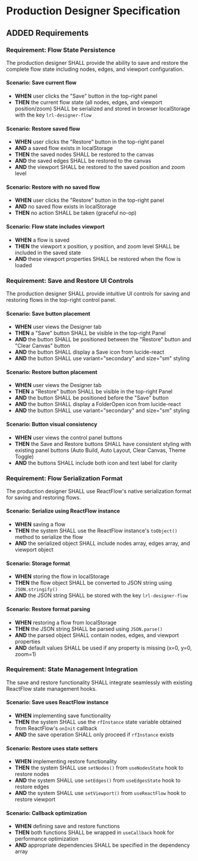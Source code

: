 # Production Designer Specification

## ADDED Requirements

### Requirement: Flow State Persistence

The production designer SHALL provide the ability to save and restore the complete flow state including nodes, edges, and viewport configuration.

#### Scenario: Save current flow

- **WHEN** user clicks the "Save" button in the top-right panel
- **THEN** the current flow state (all nodes, edges, and viewport position/zoom) SHALL be serialized and stored in browser localStorage with the key `lrl-designer-flow`

#### Scenario: Restore saved flow

- **WHEN** user clicks the "Restore" button in the top-right panel
- **AND** a saved flow exists in localStorage
- **THEN** the saved nodes SHALL be restored to the canvas
- **AND** the saved edges SHALL be restored to the canvas
- **AND** the viewport SHALL be restored to the saved position and zoom level

#### Scenario: Restore with no saved flow

- **WHEN** user clicks the "Restore" button in the top-right panel
- **AND** no saved flow exists in localStorage
- **THEN** no action SHALL be taken (graceful no-op)

#### Scenario: Flow state includes viewport

- **WHEN** a flow is saved
- **THEN** the viewport x position, y position, and zoom level SHALL be included in the saved state
- **AND** these viewport properties SHALL be restored when the flow is loaded

### Requirement: Save and Restore UI Controls

The production designer SHALL provide intuitive UI controls for saving and restoring flows in the top-right control panel.

#### Scenario: Save button placement

- **WHEN** user views the Designer tab
- **THEN** a "Save" button SHALL be visible in the top-right Panel
- **AND** the button SHALL be positioned between the "Restore" button and "Clear Canvas" button
- **AND** the button SHALL display a Save icon from lucide-react
- **AND** the button SHALL use variant="secondary" and size="sm" styling

#### Scenario: Restore button placement

- **WHEN** user views the Designer tab
- **THEN** a "Restore" button SHALL be visible in the top-right Panel
- **AND** the button SHALL be positioned before the "Save" button
- **AND** the button SHALL display a FolderOpen icon from lucide-react
- **AND** the button SHALL use variant="secondary" and size="sm" styling

#### Scenario: Button visual consistency

- **WHEN** user views the control panel buttons
- **THEN** the Save and Restore buttons SHALL have consistent styling with existing panel buttons (Auto Build, Auto Layout, Clear Canvas, Theme Toggle)
- **AND** the buttons SHALL include both icon and text label for clarity

### Requirement: Flow Serialization Format

The production designer SHALL use ReactFlow's native serialization format for saving and restoring flows.

#### Scenario: Serialize using ReactFlow instance

- **WHEN** saving a flow
- **THEN** the system SHALL use the ReactFlow instance's `toObject()` method to serialize the flow
- **AND** the serialized object SHALL include nodes array, edges array, and viewport object

#### Scenario: Storage format

- **WHEN** storing the flow in localStorage
- **THEN** the flow object SHALL be converted to JSON string using `JSON.stringify()`
- **AND** the JSON string SHALL be stored with the key `lrl-designer-flow`

#### Scenario: Restore format parsing

- **WHEN** restoring a flow from localStorage
- **THEN** the JSON string SHALL be parsed using `JSON.parse()`
- **AND** the parsed object SHALL contain nodes, edges, and viewport properties
- **AND** default values SHALL be used if any property is missing (x=0, y=0, zoom=1)

### Requirement: State Management Integration

The save and restore functionality SHALL integrate seamlessly with existing ReactFlow state management hooks.

#### Scenario: Save uses ReactFlow instance

- **WHEN** implementing save functionality
- **THEN** the system SHALL use the `rfInstance` state variable obtained from ReactFlow's `onInit` callback
- **AND** the save operation SHALL only proceed if `rfInstance` exists

#### Scenario: Restore uses state setters

- **WHEN** implementing restore functionality
- **THEN** the system SHALL use `setNodes()` from `useNodesState` hook to restore nodes
- **AND** the system SHALL use `setEdges()` from `useEdgesState` hook to restore edges
- **AND** the system SHALL use `setViewport()` from `useReactFlow` hook to restore viewport

#### Scenario: Callback optimization

- **WHEN** defining save and restore functions
- **THEN** both functions SHALL be wrapped in `useCallback` hook for performance optimization
- **AND** appropriate dependencies SHALL be specified in the dependency array
